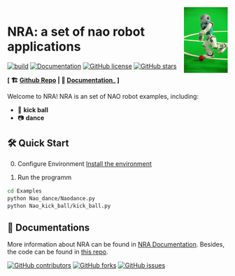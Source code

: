 <img align=right width=100px  src="Docs/NAO.jpg" />

# NRA: a set of nao robot applications

[![build](https://img.shields.io/badge/build-passing-brightgreen?style=plastic)](https://github.com/TJ-Work/NRA/actions)
[![Documentation](https://img.shields.io/badge/docs-passing-blue?style=plastic)](https://tj-work.github.io/NRA/)
[![GitHub license](https://img.shields.io/badge/lisense-MIT-orange?style=plastic)](https://github.com/TJ-Work/NRA/blob/main/LICENSE.txt)
[![GitHub stars](https://img.shields.io/github/stars/UM-Lifelong-Learning-Lab/EZMeeting?style=plastic)](https://github.com/TJ-Work/NRA/stargazers)

**[ 🏗 [Github Repo](https://github.com/TJ-Work/NRA) | 📜 [Documentation](https://tj-work.github.io/NRA/)_ ]**

Welcome to NRA! NRA is an set of NAO robot examples, including:

- 🎏 **kick ball**
- 📷 **dance**

## 🛠 Quick Start
0. Configure Environment
[Install the environment](https://tj-work.github.io/NRA/basic/)

1. Run the programm
```bash
cd Examples
python Nao_dance/Naodance.py
python Nao_kick_ball/kick_ball.py
```
## 🏫 Documentations

More information about NRA can be found in [NRA Documentation](https://tj-work.github.io/NRA/). 
Besides, the code can be found in [this repo](https://github.com/TJ-Work/NRA).


[![GitHub contributors](https://img.shields.io/github/contributors/TJ-Work/NRA?style=plastic)](https://github.com/TJ-Work/NRA/graphs/contributors)
[![GitHub forks](https://img.shields.io/github/forks/TJ-Work/NRA?style=plastic)](https://github.com/TJ-Work/NRA/network)
[![GitHub issues](https://img.shields.io/github/issues/tj-work/nra?style=plastic)](https://github.com/TJ-Work/NRA/issues)

